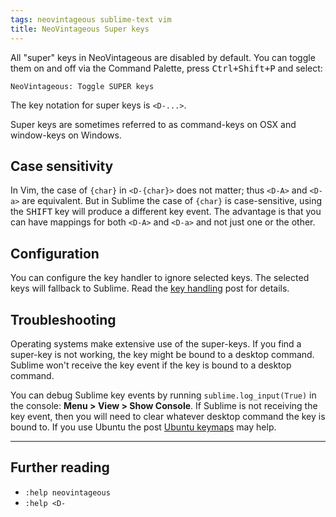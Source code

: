 ```yaml
---
tags: neovintageous sublime-text vim
title: NeoVintageous Super keys
---
```


All "super" keys in NeoVintageous are disabled by default. You can toggle them on and off via the Command Palette, press <kbd>Ctrl+Shift+P</kbd> and select:

```
NeoVintageous: Toggle SUPER keys
```

The key notation for super keys is `<D-...>`.

Super keys are sometimes referred to as command-keys on OSX and window-keys on Windows.

## Case sensitivity

In Vim, the case of `{char}` in `<D-{char}>` does not matter; thus `<D-A>` and `<D-a>` are equivalent.  But in Sublime the case of `{char}` is case-sensitive, using the <kbd>SHIFT</kbd> key will produce a different key event. The advantage is that you can have mappings for both `<D-A>` and `<D-a>` and not just one or the other.

## Configuration

You can configure the key handler to ignore selected keys. The selected keys will fallback to Sublime. Read the [key handling](/2022/09/22/neovintageous-key-handler/) post for details.

## Troubleshooting

Operating systems make extensive use of the super-keys. If you find a super-key is not working, the key might be bound to a desktop command. Sublime won't receive the key event if the key is bound to a desktop command.

You can debug Sublime key events by running `sublime.log_input(True)` in the console: **Menu > View > Show Console**. If Sublime is not receiving the key event, then you will need to clear whatever desktop command the key is bound to. If you use Ubuntu the post [Ubuntu keymaps](/2018/02/17/ubuntu-keymaps) may help.

---

## Further reading

* `:help neovintageous`
* `:help <D-`
